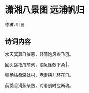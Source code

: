 # 潇湘八景图 远浦帆归

**作者**: 叶茵

## 诗词内容

水天冥冥日催暮，轻蒲饱风疾飞羽。

回头遥指舟前湾，浪急篷欹下柔𫇛。

稠杨枯桑深处村，老妻挟儿环在门。

莼羹香滑茅柴熟，对语别时应断魂。

